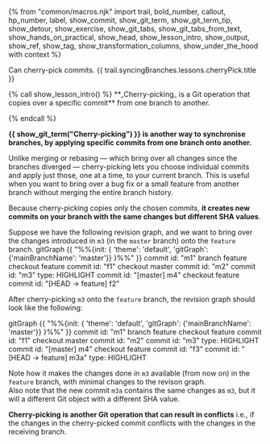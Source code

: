 {% from "common/macros.njk" import trail, bold_number, callout, hp_number, label, show_commit, show_git_term, show_git_term_tip, show_detour, show_exercise, show_git_tabs, show_git_tabs_from_text, show_hands_on_practical, show_head, show_lesson_intro, show_output, show_ref, show_tag, show_transformation_columns, show_under_the_hood with context %}

<span id="prereqs"></span>
<span id="outcomes">Can cherry-pick commits.</span>
<span id="title">{{ trail.syncingBranches.lessons.cherryPick.title }}</span>

<div id="body">
{% call show_lesson_intro() %}
**_Cherry-picking_ is a Git operation that copies over a specific commit** from one branch to another.

{% endcall %}

**{{ show_git_term("Cherry-picking") }} is another way to synchronise branches, by applying specific commits from one branch onto another.**

Unlike merging or rebasing — which bring over all changes since the branches diverged — cherry-picking lets you choose individual commits and apply just those, one at a time, to your current branch. This is useful when you want to bring over a bug fix or a small feature from another branch without merging the entire branch history.

Because cherry-picking copies only the chosen commits, **it creates new commits on your branch with the same changes but different SHA values**.

Suppose we have the following revision graph, and we want to bring over the changes introduced in `m3` (in the `master` branch) onto the `feature` branch.
<mermaid>
gitGraph
    {{ "%%{init: { 'theme': 'default', 'gitGraph': {'mainBranchName': 'master'}} }%%" }}
    commit id: "m1"
    branch feature
    checkout feature
    commit id: "f1"
    checkout master
    commit id: "m2"
    commit id: "m3" type: HIGHLIGHT
    commit id: "[master] m4"
    checkout feature
    commit id: "[HEAD → feature] f2"
</mermaid>

After cherry-picking `m3` onto the `feature` branch, the revision graph should look like the following:

<mermaid>
gitGraph
{{ "%%{init: { 'theme': 'default', 'gitGraph': {'mainBranchName': 'master'}} }%%" }}
    commit id: "m1"
    branch feature
    checkout feature
    commit id: "f1"
    checkout master
    commit id: "m2"
    commit id: "m3" type: HIGHLIGHT
    commit id: "[master] m4"
    checkout feature
    commit id: "f3"
    commit id: "[HEAD → feature] m3a" type: HIGHLIGHT
</mermaid>

Note how it makes the changes done in `m3` available (from now on) in the `feature` branch, with minimal changes to the revison graph.<br>
Also note that the new commit `m3a` contains the same changes as `m3`, but it will a different Git object with a different SHA value.

**Cherry-picking is another Git operation that can result in conflicts** i.e., if the changes in the cherry-picked commit conflicts with the changes in the receiving branch.
</div>
<div id="extras">
</div>
